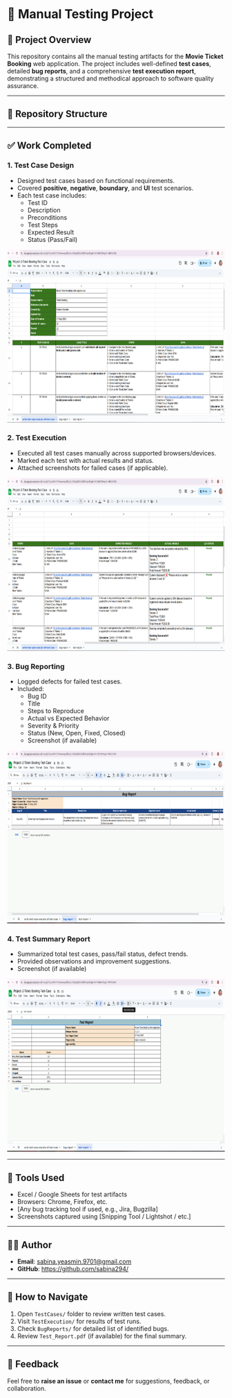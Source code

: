 # 🧪 Manual Testing Project

## 📌 Project Overview
This repository contains all the manual testing artifacts for the **Movie Ticket Booking** web application. The project includes well-defined **test cases**, detailed **bug reports**, and a comprehensive **test execution report**, demonstrating a structured and methodical approach to software quality assurance.

---

## 📁 Repository Structure



---

## ✅ Work Completed

### 1. **Test Case Design**
- Designed test cases based on functional requirements.
- Covered **positive**, **negative**, **boundary**, and **UI** test scenarios.
- Each test case includes:
  - Test ID
  - Description
  - Preconditions
  - Test Steps
  - Expected Result
  - Status (Pass/Fail)
  
<img src="https://github.com/sabina294/Project-02-Movie-Ticket-Booking/blob/main/write-test-case.png?raw=true" alt="Test Cases" width="700" height="400"/>

### 2. **Test Execution**
- Executed all test cases manually across supported browsers/devices.
- Marked each test with actual results and status.
- Attached screenshots for failed cases (if applicable).

<img src="https://github.com/sabina294/Project-02-Movie-Ticket-Booking/blob/main/execute-test-case.png?raw=true" alt="Test Cases" width="700" height="400"/>

### 3. **Bug Reporting**
- Logged defects for failed test cases.
- Included:
  - Bug ID
  - Title
  - Steps to Reproduce
  - Actual vs Expected Behavior
  - Severity & Priority
  - Status (New, Open, Fixed, Closed)
  - Screenshot (if available)

<img src="https://github.com/sabina294/Project-02-Movie-Ticket-Booking/blob/main/bug-report.png?raw=true" alt="Test Cases" width="700" height="400"/>

### 4. **Test Summary Report**
- Summarized total test cases, pass/fail status, defect trends.
- Provided observations and improvement suggestions.
- Screenshot (if available)

<img src="https://github.com/sabina294/Project-02-Movie-Ticket-Booking/blob/main/test-report.png?raw=true" alt="Test Cases" width="700" height="400"/>

---

## 🧰 Tools Used

- Excel / Google Sheets for test artifacts  
- Browsers: Chrome, Firefox, etc.  
- [Any bug tracking tool if used, e.g., Jira, Bugzilla]  
- Screenshots captured using [Snipping Tool / Lightshot / etc.]

---

## 🧑‍💻 Author

- **Email**: sabina.yeasmin.9701@gmail.com 
- **GitHub**: https://github.com/sabina294/

---

## 📌 How to Navigate

1. Open `TestCases/` folder to review written test cases.
2. Visit `TestExecution/` for results of test runs.
3. Check `BugReports/` for detailed list of identified bugs.
4. Review `Test_Report.pdf` (if available) for the final summary.

---

## 📣 Feedback

Feel free to **raise an issue** or **contact me** for suggestions, feedback, or collaboration.
